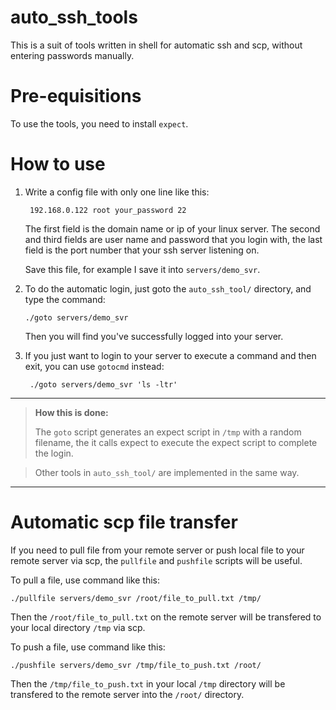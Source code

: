 
# auto_ssh_tools

This is a suit of tools written in shell for automatic ssh and scp, without entering passwords manually. 

# Pre-equisitions

To use the tools, you need to install `expect`.  

# How to use

1. Write a config file with only one line like this:

		192.168.0.122 root your_password 22

	The first field  is the domain name or ip of your linux server. The second and third fields are user name and password that you login with,  the last field is the port number that your ssh server listening on.
	
	Save this file, for example I save it into `servers/demo_svr`.
	
2.	To do the automatic login, just goto the `auto_ssh_tool/` directory, and type the command:

		./goto servers/demo_svr


	Then you will find you've successfully logged into your server.

3.	If you just want to login to your server to execute a command and then exit, you can use `gotocmd` instead:
	
		 ./goto servers/demo_svr 'ls -ltr'

---
> **How this is done:**
> 
>	The `goto` script generates an expect script in `/tmp` with a random filename,  the it calls expect to execute the  expect script to complete the login.

>	Other tools in `auto_ssh_tool/` are implemented in the same way. 
	
-----

# Automatic scp file transfer

If you need to pull file from your remote server or push local file to your remote server via scp, the `pullfile` and `pushfile` scripts will be useful.

To pull a file, use command like this:

	./pullfile servers/demo_svr /root/file_to_pull.txt /tmp/

Then the `/root/file_to_pull.txt` on the remote server will be transfered to your local directory `/tmp` via scp.

To push a file, use command like this:

	./pushfile servers/demo_svr /tmp/file_to_push.txt /root/

Then the `/tmp/file_to_push.txt` in your local `/tmp` directory will be transfered to the remote server into the `/root/` directory.
